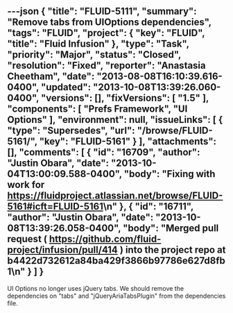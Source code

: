 ---json
{
  "title": "FLUID-5111",
  "summary": "Remove tabs from UIOptions dependencies",
  "tags": "FLUID",
  "project": {
    "key": "FLUID",
    "title": "Fluid Infusion"
  },
  "type": "Task",
  "priority": "Major",
  "status": "Closed",
  "resolution": "Fixed",
  "reporter": "Anastasia Cheetham",
  "date": "2013-08-08T16:10:39.616-0400",
  "updated": "2013-10-08T13:39:26.060-0400",
  "versions": [],
  "fixVersions": [
    "1.5"
  ],
  "components": [
    "Prefs Framework",
    "UI Options"
  ],
  "environment": null,
  "issueLinks": [
    {
      "type": "Supersedes",
      "url": "/browse/FLUID-5161/",
      "key": "FLUID-5161"
    }
  ],
  "attachments": [],
  "comments": [
    {
      "id": "16709",
      "author": "Justin Obara",
      "date": "2013-10-04T13:00:09.588-0400",
      "body": "Fixing with work for <https://fluidproject.atlassian.net/browse/FLUID-5161#icft=FLUID-5161>\n"
    },
    {
      "id": "16711",
      "author": "Justin Obara",
      "date": "2013-10-08T13:39:26.058-0400",
      "body": "Merged pull request ( <https://github.com/fluid-project/infusion/pull/414> ) into the project repo at b4422d732612a84ba429f3866b97786e627d8fb1\n"
    }
  ]
}
---
UI Options no longer uses jQuery tabs. We should remove the dependencies on "tabs" and "jQueryAriaTabsPlugin" from the dependencies file.

        